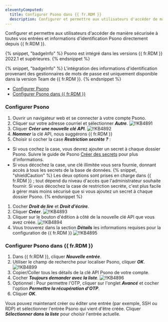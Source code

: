 ```yaml
---
eleventyComputed:
  title: Configurer Psono dans {{ fr.RDM }}
  description: Configurer et permettre aux utilisateurs d'accéder de manière sécurisée à toutes vos entrées et informations d'identification Psono directement depuis {{ fr.RDM }}.
---
```

Configurer et permettre aux utilisateurs d'accéder de manière sécurisée à toutes vos entrées et informations d'identification Psono directement depuis {{ fr.RDM }}.

{% snippet, "badgeInfo" %}
Psono est intégré dans les versions {{ fr.RDM }} 2022.1 et supérieures.
{% endsnippet %}

{% snippet, "badgeInfo" %}
L'intégration des informations d'identification provenant des gestionnaires de mots de passe est uniquement disponible dans la version Team de {{ fr.RDM }}.
{% endsnippet %}

* [Configurer Psono](#configurer-psono)
* [Configurer Psono dans {{ fr.RDM }}](#configurer-psono-dans-remote-desktop-manager)

### Configurer Psono
1. Ouvrir un navigateur web et se connecter à votre compte Psono.
1. Cliquer sur votre adresse courriel et sélectionner ***Autre***.
![!!KB4891](https://cdnweb.devolutions.net/docs/docs_en_kb_KB4891.png)
1. Cliquer ***Créer une nouvelle clé API***.
![!!KB4892](https://cdnweb.devolutions.net/docs/docs_en_kb_KB4892.png)
1. ***Nommer*** la clé API, nous suggérons {{ fr.RDM }}
1. Choisir si cocher la case ***Restriction secrète ?*** :
* Si vous cochez la case, vous devrez ajouter un secret à chaque dossier Psono. Suivre le guide de Psono [Créer des secrets](https://doc.psono.com/user/basic/creating-secrets.html#creating-secrets) pour plus d'informations.
* Si vous décochez la case, une clé illimitée vous sera fournie, donnant accès à tous les secrets de la base de données.
   {% snippet, "shieldCaution" %}
   Les deux options sont prises en charge dans {{ fr.RDM }} ; tout dépend du niveau d'accès que l'administrateur souhaite fournir. Si vous décochez la case de restriction secrète, c'est plus facile à gérer mais moins sécurisé que si vous ajoutez un secret à chaque dossier Psono.
   {% endsnippet %}
1. Cocher ***Droit de lire*** et ***Droit d'écrire***.
1. Cliquer ***Créer***.
![!!KB4893](https://cdnweb.devolutions.net/docs/docs_en_kb_KB4893.png)
1. Cliquer sur le bouton d'édition à côté de la nouvelle clé API que vous avez créée.
![!!KB4894](https://cdnweb.devolutions.net/docs/docs_en_kb_KB4894.png)
1. Vous trouverez dans la section ***Détails*** les informations requises pour la configuration de {{ fr.RDM }}
![!!KB4895](https://cdnweb.devolutions.net/docs/docs_en_kb_KB4895.png)

### Configurer Psono dans {{ fr.RDM }}
1. Dans {{ fr.RDM }}, cliquer ***Nouvelle entrée***.
1. Utiliser le champ de recherche pour localiser Psono, cliquer ***OK***.
![!!KB4899](https://cdnweb.devolutions.net/docs/docs_en_kb_KB4899.png)
1. Copier/Coller tous les détails de la clé API Psono de votre compte.
1. Cocher ***Toujours demander avec la liste***.
![!!KB4896](https://cdnweb.devolutions.net/docs/docs_en_kb_KB4896.png)
1. Optionnel : Pour permettre l'OTP, cliquer sur l'onglet ***Avancé*** et cocher l'option ***Permettre la récupération d'OTP***.
1. Cliquer ***OK***.

Vous pouvez maintenant créer ou éditer une entrée (par exemple, SSH ou RDP) et sélectionner l'entrée Psono qui vient d'être créée. Cliquer ***Sélectionner dans la liste*** pour choisir l'entrée actuelle.